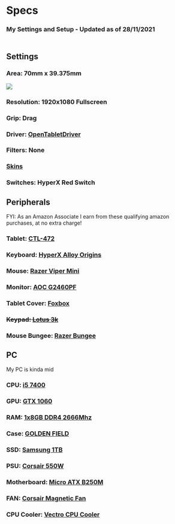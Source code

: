 # Specs 
### My Settings and Setup - Updated as of 28/11/2021<br></br>

## Settings
### Area: 70mm x 39.375mm
![](https://i.imgur.com/eVMkVOE.png)
### Resolution: 1920x1080 Fullscreen
### Grip: Drag
### Driver: [OpenTabletDriver](https://github.com/OpenTabletDriver/OpenTabletDriver)
### Filters: None
### [Skins](skins.md)
### Switches: HyperX Red Switch

## Peripherals
FYI: As an Amazon Associate I earn from these qualifying amazon purchases, at no extra charge!
### Tablet: [CTL-472](https://amzn.to/3liPLav)
### Keyboard: [HyperX Alloy Origins](https://amzn.to/3lfaVX7)
### Mouse: [Razer Viper Mini](https://amzn.to/3o0An4h)
### Monitor: [AOC G2460PF](https://amzn.to/3pb1zwu)
### Tablet Cover: [Foxbox](https://foxbox.io)
### ~~Keypad: [Lotus 3k](https://lotuspro.io)~~
### Mouse Bungee: [Razer Bungee](https://amzn.to/3rgvztz)
## PC
My PC is kinda mid
### CPU: [i5 7400](https://amzn.to/3E2Er9W)
### GPU: [GTX 1060](https://amzn.to/3o2n5o9)
### RAM: [1x8GB DDR4 2666Mhz](https://amzn.to/3p4ypPT)
### Case: [GOLDEN FIELD](https://amzn.to/3xuefT4)
### SSD: [Samsung 1TB](https://amzn.to/3FVic6h)
### PSU: [Corsair 550W](https://amzn.to/2ZxgKYd)
### Motherboard: [Micro ATX B250M](https://amzn.to/316wkuA)
### FAN: [Corsair Magnetic Fan](https://amzn.to/3rwi4X9)
### CPU Cooler: [Vectro CPU Cooler](https://amzn.to/3lfYJFH)
